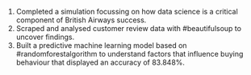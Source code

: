 1. Completed a simulation focussing on how data science is a critical component of British Airways success.
2. Scraped and analysed customer review data with #beautifulsoup to uncover findings.
3. Built a predictive machine learning model based on #randomforestalgorithm to understand factors that influence buying behaviour that displayed an accuracy of 83.848%.
